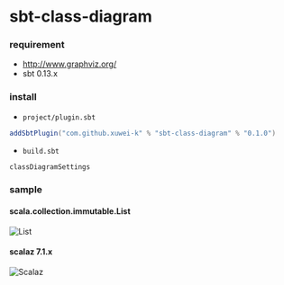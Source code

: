 # sbt-class-diagram

### requirement

- <http://www.graphviz.org/>
- sbt 0.13.x

### install

- `project/plugin.sbt`

```scala
addSbtPlugin("com.github.xuwei-k" % "sbt-class-diagram" % "0.1.0")
```


- `build.sbt`

```scala
classDiagramSettings
```

### sample

#### scala.collection.immutable.List

![List](https://raw.githubusercontent.com/xuwei-k/sbt-class-diagram/master/sample/list.png)


#### scalaz 7.1.x

![Scalaz](https://raw.githubusercontent.com/xuwei-k/sbt-class-diagram/master/sample/scalaz.png)

